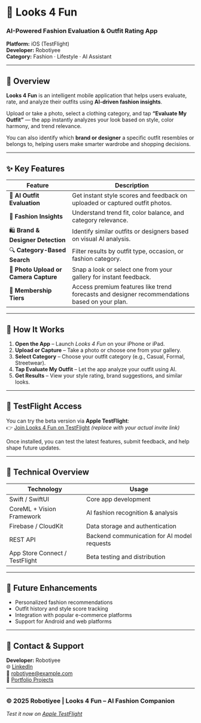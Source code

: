 # 👗 Looks 4 Fun  
### AI-Powered Fashion Evaluation & Outfit Rating App  

**Platform:** iOS (TestFlight)  
**Developer:** Robotiyee  
**Category:** Fashion · Lifestyle · AI Assistant  

---

## 🧭 Overview  

**Looks 4 Fun** is an intelligent mobile application that helps users evaluate, rate, and analyze their outfits using **AI-driven fashion insights**.  

Upload or take a photo, select a clothing category, and tap **“Evaluate My Outfit”** — the app instantly analyzes your look based on style, color harmony, and trend relevance.  

You can also identify which **brand or designer** a specific outfit resembles or belongs to, helping users make smarter wardrobe and shopping decisions.  

---

## ✨ Key Features  

| Feature | Description |
|----------|-------------|
| 👕 **AI Outfit Evaluation** | Get instant style scores and feedback on uploaded or captured outfit photos. |
| 🎯 **Fashion Insights** | Understand trend fit, color balance, and category relevance. |
| 🛍️ **Brand & Designer Detection** | Identify similar outfits or designers based on visual AI analysis. |
| 🔍 **Category-Based Search** | Filter results by outfit type, occasion, or fashion category. |
| 📸 **Photo Upload or Camera Capture** | Snap a look or select one from your gallery for instant feedback. |
| 💎 **Membership Tiers** | Access premium features like trend forecasts and designer recommendations based on your plan. |

---

## 📱 How It Works  

1. **Open the App** – Launch *Looks 4 Fun* on your iPhone or iPad.  
2. **Upload or Capture** – Take a photo or choose one from your gallery.  
3. **Select Category** – Choose your outfit category (e.g., Casual, Formal, Streetwear).  
4. **Tap Evaluate My Outfit** – Let the app analyze your outfit using AI.  
5. **Get Results** – View your style rating, brand suggestions, and similar looks.  

---

## 🚀 TestFlight Access  

You can try the beta version via **Apple TestFlight**:  
👉 [Join Looks 4 Fun on TestFlight](https://testflight.apple.com/) *(replace with your actual invite link)*  

Once installed, you can test the latest features, submit feedback, and help shape future updates.

---

## 🧩 Technical Overview  

| Technology | Usage |
|-------------|--------|
| Swift / SwiftUI | Core app development |
| CoreML + Vision Framework | AI fashion recognition & analysis |
| Firebase / CloudKit | Data storage and authentication |
| REST API | Backend communication for AI model requests |
| App Store Connect / TestFlight | Beta testing and distribution |

---

## 🧠 Future Enhancements  

- Personalized fashion recommendations  
- Outfit history and style score tracking  
- Integration with popular e-commerce platforms  
- Support for Android and web platforms  

---

## 💌 Contact & Support  

**Developer:** Robotiyee  
🌐 [LinkedIn](https://linkedin.com/in/robotiyee)  
📧 robotiyee@example.com  
💼 [Portfolio Projects](https://robotiyee-cell.github.io/)  

---

### © 2025 Robotiyee | Looks 4 Fun – AI Fashion Companion  
*Test it now on [Apple TestFlight](https://testflight.apple.com/)*  
